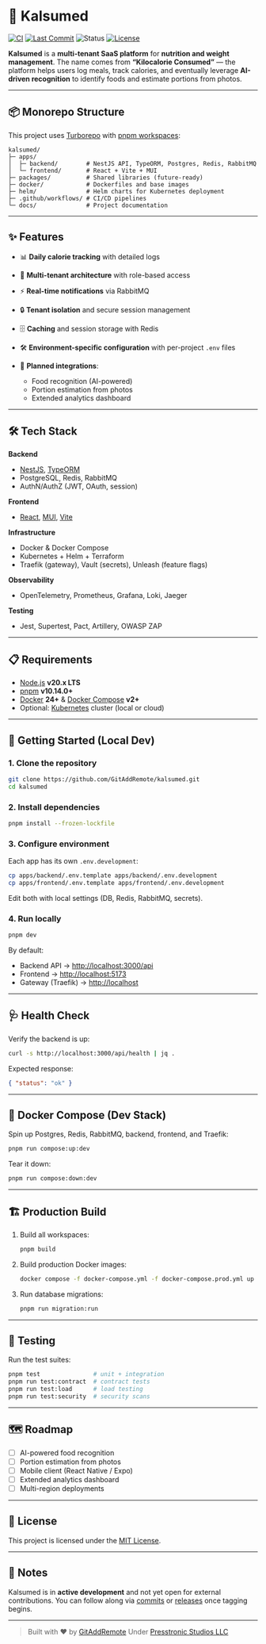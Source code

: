 # 🥑 Kalsumed

[![CI](https://img.shields.io/github/actions/workflow/status/GitAddRemote/kalsumed/ci.yml?branch=main\&logo=github\&style=flat-square)](https://github.com/GitAddRemote/kalsumed/actions)
[![Last Commit](https://img.shields.io/github/last-commit/GitAddRemote/kalsumed?style=flat-square\&logo=git)](https://github.com/GitAddRemote/kalsumed/commits/main)
![Status](https://img.shields.io/badge/status-active--development-orange?style=flat-square)
[![License](https://img.shields.io/github/license/GitAddRemote/kalsumed?style=flat-square)](LICENSE)

**Kalsumed** is a **multi-tenant SaaS platform** for **nutrition and weight management**.
The name comes from **“Kilocalorie Consumed”** — the platform helps users log meals, track calories, and eventually leverage **AI-driven recognition** to identify foods and estimate portions from photos.

---

## 📦 Monorepo Structure

This project uses [Turborepo](https://turbo.build/) with [pnpm workspaces](https://pnpm.io/workspaces):

```
kalsumed/
├─ apps/
│  ├─ backend/        # NestJS API, TypeORM, Postgres, Redis, RabbitMQ
│  └─ frontend/       # React + Vite + MUI
├─ packages/          # Shared libraries (future-ready)
├─ docker/            # Dockerfiles and base images
├─ helm/              # Helm charts for Kubernetes deployment
├─ .github/workflows/ # CI/CD pipelines
└─ docs/              # Project documentation
```

---

## ✨ Features

* 📊 **Daily calorie tracking** with detailed logs
* 🏢 **Multi-tenant architecture** with role-based access
* ⚡ **Real-time notifications** via RabbitMQ
* 🔒 **Tenant isolation** and secure session management
* 🗄️ **Caching** and session storage with Redis
* 🛠️ **Environment-specific configuration** with per-project `.env` files
* 🔮 **Planned integrations**:

  * Food recognition (AI-powered)
  * Portion estimation from photos
  * Extended analytics dashboard

---

## 🛠️ Tech Stack

**Backend**

* [NestJS](https://nestjs.com/), [TypeORM](https://typeorm.io/)
* PostgreSQL, Redis, RabbitMQ
* AuthN/AuthZ (JWT, OAuth, session)

**Frontend**

* [React](https://react.dev/), [MUI](https://mui.com/), [Vite](https://vitejs.dev/)

**Infrastructure**

* Docker & Docker Compose
* Kubernetes + Helm + Terraform
* Traefik (gateway), Vault (secrets), Unleash (feature flags)

**Observability**

* OpenTelemetry, Prometheus, Grafana, Loki, Jaeger

**Testing**

* Jest, Supertest, Pact, Artillery, OWASP ZAP

---

## 📋 Requirements

* [Node.js](https://nodejs.org/) **v20.x LTS**
* [pnpm](https://pnpm.io/) **v10.14.0+**
* [Docker](https://www.docker.com/) **24+** & [Docker Compose](https://docs.docker.com/compose/) **v2+**
* Optional: [Kubernetes](https://kubernetes.io/) cluster (local or cloud)

---

## 🚀 Getting Started (Local Dev)

### 1. Clone the repository

```bash
git clone https://github.com/GitAddRemote/kalsumed.git
cd kalsumed
```

### 2. Install dependencies

```bash
pnpm install --frozen-lockfile
```

### 3. Configure environment

Each app has its own `.env.development`:

```bash
cp apps/backend/.env.template apps/backend/.env.development
cp apps/frontend/.env.template apps/frontend/.env.development
```

Edit both with local settings (DB, Redis, RabbitMQ, secrets).

### 4. Run locally

```bash
pnpm dev
```

By default:

* Backend API → [http://localhost:3000/api](http://localhost:3000/api)
* Frontend → [http://localhost:5173](http://localhost:5173)
* Gateway (Traefik) → [http://localhost](http://localhost)

---

## 🩺 Health Check

Verify the backend is up:

```bash
curl -s http://localhost:3000/api/health | jq .
```

Expected response:

```json
{ "status": "ok" }
```

---

## 🐳 Docker Compose (Dev Stack)

Spin up Postgres, Redis, RabbitMQ, backend, frontend, and Traefik:

```bash
pnpm run compose:up:dev
```

Tear it down:

```bash
pnpm run compose:down:dev
```

---

## 🏗️ Production Build

1. Build all workspaces:

   ```bash
   pnpm build
   ```

2. Build production Docker images:

   ```bash
   docker compose -f docker-compose.yml -f docker-compose.prod.yml up --build -d
   ```

3. Run database migrations:

   ```bash
   pnpm run migration:run
   ```

---

## 🧪 Testing

Run the test suites:

```bash
pnpm test               # unit + integration
pnpm run test:contract  # contract tests
pnpm run test:load      # load testing
pnpm run test:security  # security scans
```

---

## 🗺️ Roadmap

* [ ] AI-powered food recognition
* [ ] Portion estimation from photos
* [ ] Mobile client (React Native / Expo)
* [ ] Extended analytics dashboard
* [ ] Multi-region deployments

---

## 📄 License

This project is licensed under the [MIT License](LICENSE).

---

## 🙌 Notes

Kalsumed is in **active development** and not yet open for external contributions.
You can follow along via [commits](https://github.com/GitAddRemote/kalsumed/commits/main) or [releases](https://github.com/GitAddRemote/kalsumed/releases) once tagging begins.

---

> Built with ❤️ by [GitAddRemote](https://github.com/GitAddRemote)
> Under [Presstronic Studios LLC](https://presstronic.com)
